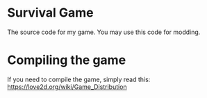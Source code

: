 # Survival Game
The source code for my game.
You may use this code for modding.

# Compiling the game
If you need to compile the game, simply read this: https://love2d.org/wiki/Game_Distribution
